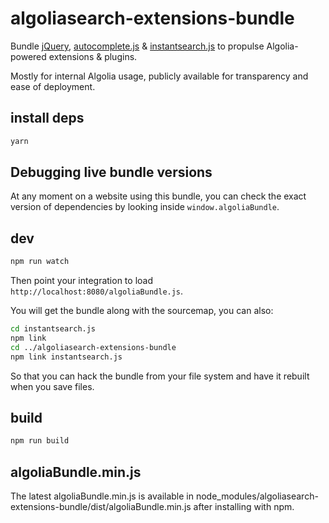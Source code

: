 # algoliasearch-extensions-bundle

Bundle [jQuery](http://jquery.com/), [autocomplete.js](https://github.com/algolia/autocomplete.js) & [instantsearch.js](https://github.com/algolia/instantsearch.js) to propulse Algolia-powered extensions & plugins.

Mostly for internal Algolia usage, publicly available for transparency and ease of deployment.

## install deps

```sh
yarn
```

## Debugging live bundle versions

At any moment on a website using this bundle, you can check the exact version of dependencies by looking inside `window.algoliaBundle`.

## dev

```sh
npm run watch
```

Then point your integration to load `http://localhost:8080/algoliaBundle.js`.

You will get the bundle along with the sourcemap, you can also:

```sh
cd instantsearch.js
npm link
cd ../algoliasearch-extensions-bundle
npm link instantsearch.js
```

So that you can hack the bundle from your file system and have it rebuilt when you
save files.

## build

```sh
npm run build
```

## algoliaBundle.min.js

The latest algoliaBundle.min.js is available in node_modules/algoliasearch-extensions-bundle/dist/algoliaBundle.min.js after installing with npm.
